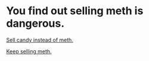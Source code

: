 # You find out selling meth is dangerous.

[Sell candy instead of meth.](candy.md)

[Keep selling meth.](sell-more-meth.md)